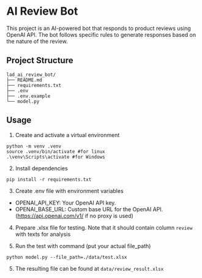 # AI Review Bot

This project is an AI-powered bot that responds to product reviews using OpenAI API. 
The bot follows specific rules to generate responses based on the nature of the review.

## Project Structure
```
lad_ai_review_bot/
├── README.md
├── requirements.txt
├── .env
├── .env.example
└── model.py
```
## Usage
1. Create and activate a virtual environment
```
python -m venv .venv
source .venv/bin/activate #for linux
.\venv\Scripts\activate #for Windows
```

2. Install dependencies
```
pip install -r requirements.txt
```
3. Create .env file with environment variables
* OPENAI_API_KEY: Your OpenAI API key.
* OPENAI_BASE_URL: Custom base URL for the OpenAI API. (https://api.openai.com/v1/ if no proxy is used)

4. Prepare .xlsx file for testing. Note that it should contain column `review` with texts for analysis

4. Run the test with command (put your actual file_path)
```
python model.py --file_path=./data/test.xlsx

```
5. The resulting file can be found at `data/review_result.xlsx`

